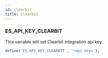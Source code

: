 ```yaml
---
id: clearbit
title: Clearbit
---
```


### ES_API_KEY_CLEARBIT

This variable will set Clearbit integration api key.

```php
define('ES_API_KEY_CLEARBIT', '<api-key>');
```
